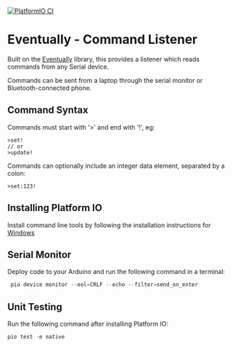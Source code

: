 [![PlatformIO CI](https://github.com/matthewturner/Eventually-CommandListener/actions/workflows/platformio.yml/badge.svg)](https://github.com/matthewturner/Eventually-CommandListener/actions/workflows/platformio.yml)

# Eventually - Command Listener

Built on the [Eventually](https://github.com/johnnyb/Eventually) library, this provides a listener which reads commands from any Serial device.

Commands can be sent from a laptop through the serial monitor or Bluetooth-connected phone.

## Command Syntax

Commands must start with '>' and end with '!', eg:

```
>set!
// or
>update!
```

Commands can optionally include an integer data element, separated by a colon:

```
>set:123!
```

## Installing Platform IO

Install command line tools by following the installation instructions for [Windows](https://docs.platformio.org/en/latest/core/installation.html#windows)

## Serial Monitor

Deploy code to your Arduino and run the following command in a terminal:

```powershell
 pio device monitor --eol=CRLF --echo --filter=send_on_enter
```

## Unit Testing

Run the following command after installing Platform IO:

```powershell
pio test -e native
```
